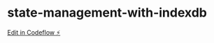 # state-management-with-indexdb

[Edit in Codeflow ⚡️](https://stackblitz.com/~/github.com/Caio002Barbosa/state-management-with-indexdb)